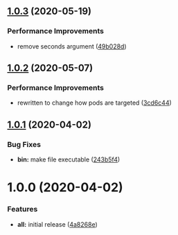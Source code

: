 ## [1.0.3](https://github.com/LifeWay/kubectl-roll-plugin/compare/1.0.2...1.0.3) (2020-05-19)


### Performance Improvements

* remove seconds argument ([49b028d](https://github.com/LifeWay/kubectl-roll-plugin/commit/49b028de7ab8a2e9b416d5e1e4d7ef1155f1dc81))

## [1.0.2](https://github.com/LifeWay/kubectl-roll-plugin/compare/1.0.1...1.0.2) (2020-05-07)


### Performance Improvements

* rewritten to change how pods are targeted ([3cd6c44](https://github.com/LifeWay/kubectl-roll-plugin/commit/3cd6c44b6ab000dece3e6c9ea8c3c185834f8ca5))

## [1.0.1](https://github.com/LifeWay/kubectl-roll-plugin/compare/1.0.0...1.0.1) (2020-04-02)


### Bug Fixes

* **bin:** make file executable ([243b5f4](https://github.com/LifeWay/kubectl-roll-plugin/commit/243b5f494debca672dc986823c9e3b96cdb7e38b))

# 1.0.0 (2020-04-02)


### Features

* **all:** initial release ([4a8268e](https://github.com/LifeWay/kubectl-roll-plugin/commit/4a8268e27e4c9645577d3a9820900bc32d881a1b))
